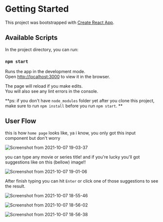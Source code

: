 # Getting Started

This project was bootstrapped with [Create React App](https://github.com/facebook/create-react-app).

## Available Scripts

In the project directory, you can run:

### `npm start`

Runs the app in the development mode.\
Open [http://localhost:3000](http://localhost:3000) to view it in the browser.

The page will reload if you make edits.\
You will also see any lint errors in the console.

**ps: if you don't have `node_modules` folder yet after you clone this project, make sure to run `npm install` before you run `npm start`.
**

## User Flow

this is how `home page` looks like, ya i know, you only got this input component but don't worry

![Screenshot from 2021-10-07 19-03-37](https://user-images.githubusercontent.com/44330480/136380513-0a544039-249f-484f-bc99-226a5531470b.png)

you can type any movie or series title! and if you're lucky you'll got suggestions like on this (bellow) image!!

![Screenshot from 2021-10-07 19-01-06](https://user-images.githubusercontent.com/44330480/136380181-5a5d3a19-9ca5-491f-8c12-8d33959ed883.png)

After finish typing you can hit `Enter` or click one of those suggestions to see the result. 

![Screenshot from 2021-10-07 18-55-46](https://user-images.githubusercontent.com/44330480/136379644-c4b06718-ef71-4c65-8253-9de70ab11c3d.png)

![Screenshot from 2021-10-07 18-56-02](https://user-images.githubusercontent.com/44330480/136379665-cbeea8cf-a41e-403a-b4bd-3079ebe63675.png)

![Screenshot from 2021-10-07 18-56-38](https://user-images.githubusercontent.com/44330480/136379685-40139edf-3086-45cc-84be-3b93de657f32.png)

